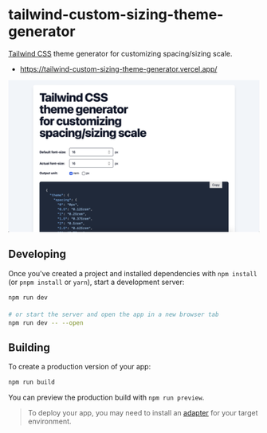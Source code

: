 # tailwind-custom-sizing-theme-generator

[Tailwind CSS](https://tailwindcss.com) theme generator for customizing spacing/sizing scale.

- https://tailwind-custom-sizing-theme-generator.vercel.app/

[![screenshot](screenshot.png)](https://tailwind-custom-sizing-theme-generator.vercel.app/)

## Developing

Once you've created a project and installed dependencies with `npm install` (or `pnpm install` or `yarn`), start a development server:

```bash
npm run dev

# or start the server and open the app in a new browser tab
npm run dev -- --open
```

## Building

To create a production version of your app:

```bash
npm run build
```

You can preview the production build with `npm run preview`.

> To deploy your app, you may need to install an [adapter](https://kit.svelte.dev/docs/adapters) for your target environment.
